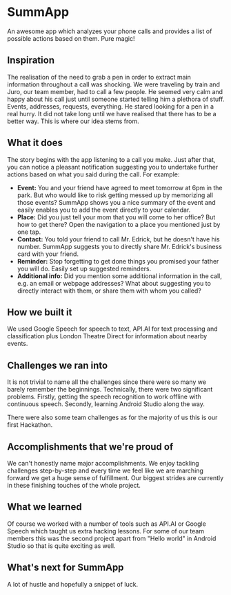 # SummApp

An awesome app which analyzes your phone calls and provides a list of possible actions based on them. Pure magic!

## Inspiration

The realisation of the need to grab a pen in order to extract main information throughout a call was shocking. We were traveling by train and Juro, our team member, had to call a few people. He seemed very calm and happy about his call just until someone started telling him a plethora of stuff. Events, addresses, requests, everything. He stared looking for a pen in a real hurry. It did not take long until we have realised that there has to be a better way. This is where our idea stems from. 

## What it does

The story begins with the app listening to a call you make. Just after that, you can notice a pleasant notification suggesting you to undertake further actions based on what you said during the call. For example:

- **Event:** You and your friend have agreed to meet tomorrow at 6pm in the park. But who would like to risk getting messed up by memorizing all those events? SummApp shows you a nice summary of the event and easily enables you to add the event directly to your calendar.
- **Place:** Did you just tell your mom that you will come to her office? But how to get there? Open the navigation to a place you mentioned just by one tap.
- **Contact:** You told your friend to call Mr. Edrick, but he doesn't have his number. SummApp suggests you to directly share Mr. Edrick's business card with your friend.
- **Reminder:** Stop forgetting to get done things you promised your father you will do. Easily set up suggested reminders.
- **Additional info:** Did you mention some additional information in the call, e.g. an email or webpage addresses? What about suggesting you to directly interact with them, or share them with whom you called?

## How we built it

We used Google Speech for speech to text, API.AI for text processing and classification plus London Theatre Direct for information about nearby events.

## Challenges we ran into

It is not trivial to name all the challenges since there were so many we barely remember the beginnings. Technically, there were two significant problems. Firstly, getting the speech recognition to work offline with continuous speech. Secondly, learning Android Studio along the way. 

There were also some team challenges as for the majority of us this is our first Hackathon.

## Accomplishments that we're proud of

We can't honestly name major accomplishments. We enjoy tackling challenges step-by-step and every time we feel like we are marching forward we get a huge sense of fulfillment. Our biggest strides are currently in these finishing touches of the whole project.


## What we learned

Of course we worked with a number of tools such as API.AI or Google Speech which taught us extra hacking lessons. For some of our team members this was the second project apart from "Hello world" in Android Studio so that is quite exciting as well.

## What's next for SummApp

A lot of hustle and hopefully a snippet of luck.

